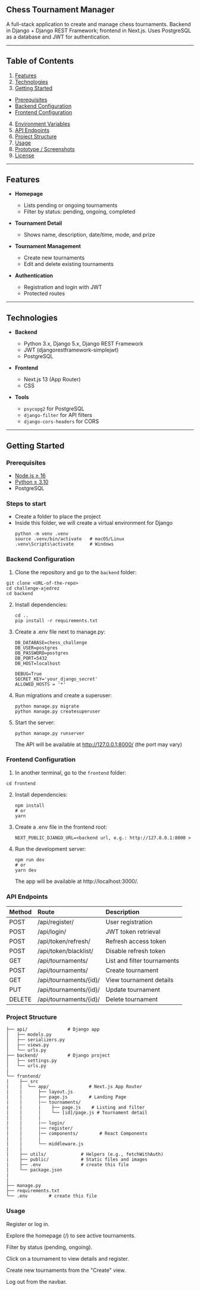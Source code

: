 <!-- This is a [Next.js](https://nextjs.org) project bootstrapped with [`create-next-app`](https://nextjs.org/docs/app/api-reference/cli/create-next-app).

## Getting Started

First, run the development server:

```bash
npm run dev
# or
yarn dev
# or
pnpm dev
# or
bun dev
```

Open [http://localhost:3000](http://localhost:3000) with your browser to see the result.

You can start editing the page by modifying `app/page.js`. The page auto-updates as you edit the file.

This project uses [`next/font`](https://nextjs.org/docs/app/building-your-application/optimizing/fonts) to automatically optimize and load [Geist](https://vercel.com/font), a new font family for Vercel.

## Learn More

To learn more about Next.js, take a look at the following resources:

- [Next.js Documentation](https://nextjs.org/docs) - learn about Next.js features and API.
- [Learn Next.js](https://nextjs.org/learn) - an interactive Next.js tutorial.

You can check out [the Next.js GitHub repository](https://github.com/vercel/next.js) - your feedback and contributions are welcome!

## Deploy on Vercel

The easiest way to deploy your Next.js app is to use the [Vercel Platform](https://vercel.com/new?utm_medium=default-template&filter=next.js&utm_source=create-next-app&utm_campaign=create-next-app-readme) from the creators of Next.js.

Check out our [Next.js deployment documentation](https://nextjs.org/docs/app/building-your-application/deploying) for more details. -->

## Chess Tournament Manager

A full-stack application to create and manage chess tournaments.
Backend in Django + Django REST Framework; frontend in Next.js. Uses PostgreSQL as a database and JWT for authentication.

---

## Table of Contents

1. [Features](#features)
2. [Technologies](#technologies)
3. [Getting Started](#getting-started)
  - [Prerequisites](#prerequisites)
  - [Backend Configuration](#backend-configuration)
  - [Frontend Configuration](#frontend-configuration)
4. [Environment Variables](#environment-variables)
5. [API Endpoints](#api-endpoints)
6. [Project Structure](#project-structure)
7. [Usage](#usage)
8. [Prototype / Screenshots](#prototype--screenshots)
9. [License](#license)

---

## Features

- **Homepage**
  - Lists pending or ongoing tournaments
  - Filter by status: pending, ongoing, completed

- **Tournament Detail**
  - Shows name, description, date/time, mode, and prize

- **Tournament Management**
  - Create new tournaments
  - Edit and delete existing tournaments

- **Authentication**
  - Registration and login with JWT
  - Protected routes

---

## Technologies

- **Backend**
  - Python 3.x, Django 5.x, Django REST Framework
  - JWT (djangorestframework-simplejwt)
  - PostgreSQL

- **Frontend**
  - Next.js 13 (App Router)
  - CSS

- **Tools**
  - `psycopg2` for PostgreSQL
  - `django-filter` for API filters
  - `django-cors-headers` for CORS

---

## Getting Started

### Prerequisites

- [Node.js ≥ 16](https://nodejs.org/)
- [Python ≥ 3.10](https://www.python.org/)
- PostgreSQL

### Steps to start

- Create a folder to place the project
- Inside this folder, we will create a virtual environment for Django
   ```
   python -m venv .venv
   source .venv/bin/activate   # macOS/Linux
   .venv\Scripts\activate      # Windows

   ```

### Backend Configuration

1. Clone the repository and go to the `backend` folder:
  ```
  git clone <URL-of-the-repo>
  cd challenge-ajedrez
  cd backend
  ```

2. Install dependencies:
   ```
   cd ..
   pip install -r requirements.txt
   ```

3. Create a .env file next to manage.py:
   ```
   DB_DATABASE=chess_challenge
   DB_USER=postgres
   DB_PASSWORD=postgres
   DB_PORT=5432
   DB_HOST=localhost

   DEBUG=True
   SECRET_KEY='your_django_secret'
   ALLOWED_HOSTS = '*'
   ```

4. Run migrations and create a superuser:
   ```
   python manage.py migrate
   python manage.py createsuperuser
   ```

5. Start the server:
   ```
   python manage.py runserver
   ```
   The API will be available at http://127.0.0.1:8000/ (the port may vary)

### Frontend Configuration

1. In another terminal, go to the `frontend` folder:
  ```
  cd frontend
  ```

2. Install dependencies:
   ```
   npm install
   # or
   yarn
   ```

3. Create a .env file in the frontend root:
   ```
   NEXT_PUBLIC_DJANGO_URL=<backend url, e.g.: http://127.0.0.1:8000 >
   ```

4. Run the development server:
   ```
   npm run dev
   # or
   yarn dev
   ```
   The app will be available at http://localhost:3000/.

### API Endpoints

| Method | Route                  | Description                       |
| :----- | :--------------------- | :-------------------------------- |
| POST   | /api/register/         | User registration                 |
| POST   | /api/login/            | JWT token retrieval               |
| POST   | /api/token/refresh/    | Refresh access token              |
| POST   | /api/token/blacklist/  | Disable refresh token             |
| GET    | /api/tournaments/      | List and filter tournaments      |
| POST   | /api/tournaments/      | Create tournament                 |
| GET    | /api/tournaments/{id}/ | View tournament details           |
| PUT    | /api/tournaments/{id}/ | Update tournament                 |
| DELETE | /api/tournaments/{id}/ | Delete tournament                 |

### Project Structure

```
├── api/               # Django app
│   ├── models.py
│   ├── serializers.py
│   ├── views.py
│   └── urls.py
├── backend/           # Django project
│   ├── settings.py
│   └── urls.py
|
└── frontend/
|    ├── src
|    |  └── app/               # Next.js App Router
|    |      ├── layout.js
|    |      ├── page.js        # Landing Page
|    |      |── tournaments/
|    |      |    ├── page.js    # Listing and filter
|    |      |    └── [id]/page.js # Tournament detail
|    |      |
|    |      |── login/
|    |      |── register/
|    |      |── components/        # React Components
|    |      |
|    |      └── middleware.js
|    |
|    ├── utils/             # Helpers (e.g., fetchWithAuth)
|    ├── public/            # Static files and images
|    ├── .env               # create this file
|    └── package.json
|
|
├── manage.py
├── requirements.txt
└── .env        # create this file
```

### Usage

Register or log in.

Explore the homepage (/) to see active tournaments.

Filter by status (pending, ongoing).

Click on a tournament to view details and register.

Create new tournaments from the "Create" view.

Log out from the navbar.
